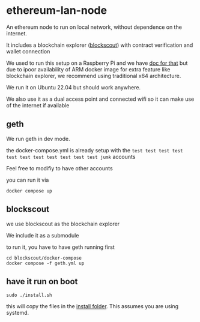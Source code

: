 # ethereum-lan-node

An ethereum node to run on local network, without dependence on the internet.

It includes a blockchain explorer ([blockscout](https://www.blockscout.com/)) with contract verification and wallet connection

We used to run this setup on a Raspberry Pi and we have [doc for that](docs/raspberrypi.md) but due to ipoor availability of ARM docker image for extra feature like blockchain explorer, we recommend using traditional x64 architecture.

We run it on Ubuntu 22.04 but should work anywhere.

We also use it as a dual access point and connected wifi so it can make use of the internet if available

## geth

We run geth in dev mode.

the docker-compose.yml is already setup with the `test test test test test test test test test test test jumk` accounts

Feel free to modifiy to have other accounts

you can run it via 

```
docker compose up
```

## blockscout

we use blockscout as the blockchain explorer

We include it as a submodule


to run it, you have to have geth running first

```
cd blockscout/docker-compose
docker compose -f geth.yml up
```


## have it run on boot

```
sudo ./install.sh
```

this will copy the files in the [install folder](./install). This assumes you are using systemd.